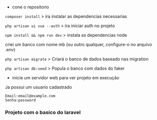 * cone o repositorio

``` composer install ``` > ira instalar as dependencias necessarias

``` php artisan ui vue --auth ``` > ira iniciar auth no projeto

``` npm install && npm run dev ``` > instala as dependencias node

criei um banco com nome mb (ou outro qualquer, configure-o no arquivo .env)

``` php artisan migrate ``` > Criará o banco de dados baseado nas migration

``` php artisan db:seed ```  > Popula o banco com dados do faker

* inicie um servidor web para ver projeto em execução

Ja possui um usuario cadastrado 

```
Email:email@example.com
Senha:password
```

### Projeto com o basico do laravel 